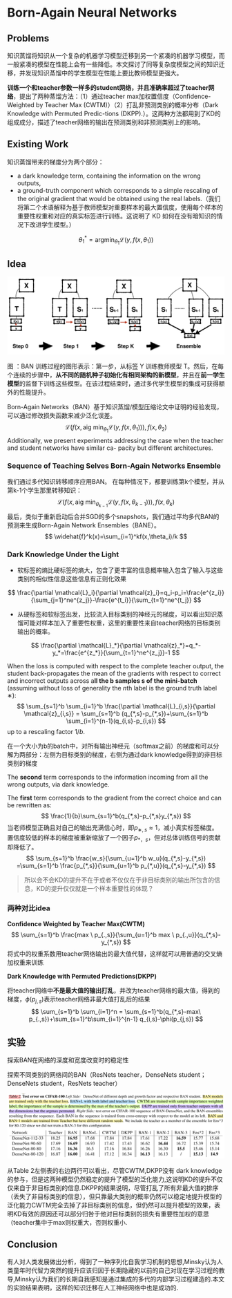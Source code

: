 # Born-Again Neural Networks

## Problems

知识蒸馏将知识从一个复杂的机器学习模型迁移到另一个紧凑的机器学习模型，而一般紧凑的模型在性能上会有一些降低。本文探讨了同等复杂度模型之间的知识迁移，并发现知识蒸馏中的学生模型在性能上要比教师模型更强大。

**训练一个和teacher参数一样多的student网络，并且准确率超过了teacher网络**，提出了两种蒸馏方法：（1）通过teacher max加权置信度（Confidence-Weighted by Teacher Max (CWTM)）（2）打乱非预测类别的概率分布（Dark Knowledge with Permuted Predic-tions (DKPP).）。这两种方法都用到了KD的组成成分，描述了teacher网络的输出在预测类别和非预测类别上的影响。

## Existing Work

知识蒸馏带来的梯度分为两个部分：

- a dark knowledge term, containing the information on the wrong outputs,
- a ground-truth component which corresponds to a simple rescaling of the original gradient that would be obtained using the real labels.（我们将第二个术语解释为基于教师模型对重要样本的最大置信度，使用每个样本的重要性权重和对应的真实标签进行训练。这说明了 KD 如何在没有暗知识的情况下改进学生模型。）

$$
\theta_1^* = \mathop{argmin}_{\theta_1} \mathcal{L}(y,f(x,\theta_1))
$$



## Idea

![BAN_structure](./BAN_structure.png)

图 ：BAN 训练过程的图形表示：第一步，从标签 Y 训练教师模型 T。然后，在每个连续的步骤中，**从不同的随机种子初始化有相同架构的新模型**，并且在**前一学生模型**的监督下训练这些模型。在该过程结束时，通过多代学生模型的集成可获得额外的性能提升。

Born-Again Networks（BAN）基于知识蒸馏/模型压缩论文中证明的经验发现，可以通过修改损失函数来减少泛化误差。 
$$
\mathcal{L}(f(x,\mathop{aig \ min}_{\theta_1}\mathcal{L}(y,f(x,\theta_1))),f(x,\theta_2)
$$
Additionally, we present experiments addressing the case when the teacher and student networks have similar ca- pacity but different architectures.

### Sequence of Teaching Selves Born-Again Networks Ensemble

我们通过多代知识转移顺序应用BAN。 在每种情况下，都要训练第k个模型，并从第k-1个学生那里转移知识：
$$
\mathcal{L}(f(x,\mathop{aig \ min}_{\theta_{k-1}}\mathcal{L}(y,f(x,\theta_{k-1}))),f(x,\theta_k)
$$
最后，类似于重新启动后合并SGD的多个snapshots，我们通过平均多代BAN的预测来生成Born-Again Network Ensembles（BANE）。
$$
\widehat{f}^k(x)=\sum_{i=1}^kf(x,\theta_i)/k
$$

### Dark Knowledge Under the Light

- 软标签的熵比硬标签的熵大，包含了更丰富的信息概率输入包含了输入与这些类别的相似性信息这些信息有正则化效果

$$
\frac{\partial \mathcal{L}_i}{\partial \mathcal{z}_i}=q_i-p_i=\frac{e^{z_i}}{\sum_{j=1}^ne^{z_j}}-\frac{e^{t_i}}{\sum_{t=1}^ne^{t_j}}
$$

- 从硬标签和软标签出发，比较流入目标类别的神经元的梯度，可以看出知识蒸馏可能对样本加入了重要性权重，这里的重要性来自teacher网络的目标类别输出的概率。

$$
\frac{\partial \mathcal{L}_*}{\partial \mathcal{z}_*}=q_*-y_*=\frac{e^{z_*}}{\sum_{t=1}^ne^{z_j}}-1
$$

When the loss is computed with respect to the complete teacher output, the student back-propagates the mean of the gradients with respect to correct and incorrect outputs across a**ll the b samples s of the mini-batch** (assuming without loss of generality the $n$th label is the ground truth label $∗$):
$$
\sum_{s=1}^b \sum_{i=1}^b \frac{\partial \mathcal{L}_{i,s}}{\partial \mathcal{z}_{i,s}} = \sum_{s=1}^b (q_{*,s}-p_{*,s})+\sum_{s=1}^b \sum_{i=1}^{n-1}(q_{i,s}-p_{i,s})
$$
up to a rescaling factor $1/b$.

在一个大小为b的batch中，对所有输出神经元（softmax之前）的梯度和可以分解为两部分：左侧为目标类别的梯度，右侧为通过dark knowledge得到的非目标类别的梯度

The **second** term corresponds to the information incoming from all the wrong outputs, via dark knowledge.

The **first** term corresponds to the gradient from the correct choice and can be rewritten as:
$$
\frac{1}{b}\sum_{s=1}^b(q_{*,s}-p_{*,s}y_{*,s})
$$
当老师模型正确且对自己的输出充满信心时，即$p_{∗,s} \approx 1$，减小真实标签梯度。 置信度较低的样本的梯度被重新缩放了一个因子$p_{*，s}$，但对总体训练信号的贡献却降低了。
$$
\sum_{s=1}^b \frac{w_s}{\sum_{u=1}^b w_u}(q_{*,s}-y_{*,s}) =\sum_{s=1}^b \frac{p_{*,s}}{\sum_{u=1}^b p_{*,u}}(q_{*,s}-y_{*,s}) 
$$

>  所以会不会KD的提升不在于或者不仅仅在于非目标类别的输出所包含的信息，KD的提升仅仅就是一个样本重要性的体现？

### 两种对比idea

**Confidence Weighted by Teacher Max(CWTM)**
$$
\sum_{s=1}^b \frac{max \ p_{.,s}}{\sum_{u=1}^b max \ p_{.,u}}(q_{*,s}-y_{*,s})
$$
将式中的权重系数用teacher网络输出的最大值代替，这样就可以用普通的交叉熵加权重来训练

**Dark Knowledge with Permuted Predictions(DKPP)**

将teacher网络中**不是最大值的输出打乱**，并改为teacher网络的最大值，得到的梯度，$\phi(p_{j,s})$表示teacher网络非最大值打乱后的结果
$$
\sum_{s=1}^b \sum_{i=1}^n = \sum_{s=1}^b(q_{*,s}-max\ p_{.,s})+\sum_{s=1}^b\sum_{i=1}^{n-1} q_{i,s}-\phi(p_{j,s})
$$

## 实验

探索BAN在网络的深度和宽度改变时的稳定性

探索不同类别的网络间的BAN（ResNets teacher，DenseNets student；DenseNets student，ResNets teacher）

![BAN_Figure](./BAN_Figure.png)

从Table 2左侧表的右边两行可以看出，尽管CWTM,DKPP没有 dark knowledge 的参与，但是这两种模型仍然稳定的提升了模型的泛化能力,这说明KD的提升不仅仅来自于非目标类别的信息.DKPP的结果说明，尽管打乱了所有非最大值的排序（丢失了非目标类别的信息），但只靠最大类别的概率仍然可以稳定地提升模型的泛化能力CWTM完全去掉了非目标类别的信息，但仍然可以提升模型的效果，表明KD有效的原因还可以部分归咎于他对目标类别的损失有重要性加权的意思（teacher集中于max则权重大，否则权重小.

## Conclusion

有人对人类发展做出分析，得到了一种序列化自我学习机制的思想,Minsky认为人类童年时代智力突然的提升应该归因于长期隐藏的以前的自己对现在学习过程的教导,Minsky认为我们的长期自我感知是通过集成的多代的内部学习过程建造的.本文的实验结果表明，这样的知识迁移在人工神经网络中也是成功的.